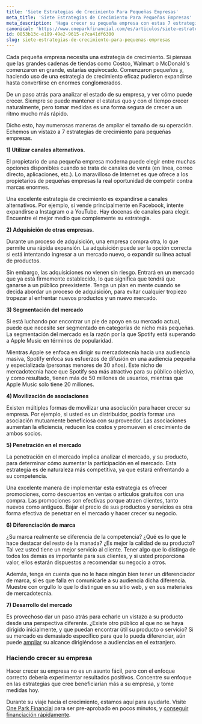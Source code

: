 ```yaml
---
title: 'Siete Estrategias de Crecimiento Para Pequeñas Empresas'
meta_title: 'Siete Estrategias de Crecimiento Para Pequeñas Empresas'
meta_description: 'Haga crecer su pequeña empresa con estas 7 estrategias de crecimiento. Financie su crecimiento con fondos alternativos de One Park Financial.'
canonical: 'https://www.oneparkfinancial.com/es/articulos/siete-estrategias-de-crecimiento-para-pequenas-empresas'
id: 0853b13c-e189-49e2-9615-e7ca41df6300
slug: siete-estrategias-de-crecimiento-para-pequenas-empresas
---
```

Cada pequeña empresa necesita una estrategia de crecimiento. Si piensas que las grandes cadenas de tiendas como Costco, Walmart o McDonald's comenzaron en grande, estarías equivocado. Comenzaron pequeños y, haciendo uso de una estrategia de crecimiento eficaz pudieron expandirse hasta convertirse en enormes conglomerados.

De un paso atrás para analizar el estado de su empresa, y ver cómo puede crecer. Siempre se puede mantener el estatus quo y con el tiempo crecer naturalmente, pero tomar medidas es una forma segura de crecer a un ritmo mucho más rápido. 

Dicho esto, hay numerosas maneras de ampliar el tamaño de su operación. Echemos un vistazo a 7 estrategias de crecimiento para pequeñas empresas. 

**1)	Utilizar canales alternativos.**

El propietario de una pequeña empresa moderna puede elegir entre muchas opciones disponibles cuando se trata de canales de venta (en línea, correo directo, aplicaciones, etc.). Lo maravilloso de Internet es que ofrece a los propietarios de pequeñas empresas la real oportunidad de competir contra marcas enormes. 

Una excelente estrategia de crecimiento es expandirse a canales alternativos. Por ejemplo, si vende principalmente en Facebook, intente expandirse a Instagram o a YouTube. Hay docenas de canales para elegir. Encuentre el mejor medio que complemente su estrategia. 

**2)	Adquisición de otras empresas.**

Durante un proceso de adquisición, una empresa compra otra, lo que permite una rápida expansión. La adquisición puede ser la opción correcta si está intentando ingresar a un mercado nuevo, o expandir su línea actual de productos. 

Sin embargo, las adquisiciones no vienen sin riesgo. Entrará en un mercado que ya está firmemente establecido, lo que significa que tendrá que ganarse a un público preexistente. Tenga un plan en mente cuando se decida abordar un proceso de adquisición, para evitar cualquier tropiezo tropezar al enfrentar nuevos productos y un nuevo mercado. 

**3)	Segmentación del mercado**

Si está luchando por encontrar un pie de apoyo en su mercado actual, puede que necesite ser  segmentado en categorías de nicho más pequeñas. La segmentación del mercado es la razón por la que Spotify está superando a Apple Music en términos de popularidad.   

Mientras Apple se enfoca en dirigir su mercadotecnia hacia una audiencia masiva, Spotify enfoca sus esfuerzos de difusión en una audiencia pequeña y especializada (personas menores de 30 años). Este nicho de mercadotecnia hace que Spotify sea más atractivo para su público objetivo, y como resultado, tienen más de 50 millones de usuarios, mientras que Apple Music solo tiene 20 millones.

**4)	Movilización de asociaciones**

Existen múltiples formas de movilizar una asociación para hacer crecer su empresa. Por ejemplo, si usted es un distribuidor, podría formar una asociación mutuamente beneficiosa con su proveedor. Las asociaciones aumentan la eficiencia, reducen los costos y promueven el crecimiento de ambos socios.  

**5)	Penetración  en el mercado**

La penetración en el mercado implica analizar el mercado, y su producto, para determinar cómo aumentar la participación en el mercado. Esta estrategia es de naturaleza más competitiva, ya que estará enfrentando a su competencia.

Una excelente manera de implementar esta estrategia es ofrecer promociones, como descuentos en ventas o artículos gratuitos con una compra. Las promociones son efectivas porque atraen clientes, tanto nuevos como antiguos. Bajar el precio de sus productos y servicios es otra forma efectiva de penetrar en el mercado y hacer crecer su negocio. 

**6)	Diferenciación de marca**

¿Su marca realmente se diferencia de la competencia? ¿Qué es lo que le hace destacar del resto de la manada? ¿Es mejor la calidad de su producto? Tal vez usted tiene un mejor servicio al cliente. Tener algo que lo distinga de todos los demás es importante para sus clientes, y si usted proporciona valor, ellos estarán dispuestos a recomendar su negocio a otros. 

Además, tenga en cuenta que no le hace ningún bien tener un diferenciador de marca, si es que falla en comunicarle a su audiencia dicha diferencia. Muestre con orgullo lo que lo distingue en su sitio web, y en sus materiales de mercadotecnia. 

**7)	Desarrollo del mercado**

Es provechoso dar un paso atrás para echarle un vistazo a su producto desde una perspectiva diferente. ¿Existe otro público al que no se haya dirigido inicialmente, y que puedan encontrar útil su producto o servicio? Si su mercado es demasiado específico para que lo pueda diferenciar, aún puede [ampliar](https://www.oneparkfinancial.com/es/articulos/como-un-anticipo-de-efectivo-comercial-ayudarlo-escalar-mas-rapido-que-un-prestamo) su alcance dirigiéndose a audiencias en el extranjero.  

### Haciendo crecer su empresa

Hacer crecer su empresa no es un asunto fácil, pero con el enfoque correcto debería experimentar resultados positivos. Concentre su enfoque en las estrategias que cree beneficiarían más a su empresa, y tome medidas hoy.  

Durante su viaje hacia el crecimiento, estamos aquí para ayudarle. Visite [One Park Financial](https://www.oneparkfinancial.com/es/) para ser pre-aprobado en pocos minutos, y [conseguir financiación rápidamente](https://www.oneparkfinancial.com/es/preaprob).